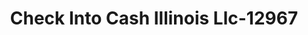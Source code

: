 ---
f_zip-code: 61354
f_state-code: IL
title: Check Into Cash Illinois Llc-12967
f_phone: 815-223-6800
f_city-only: Peru
f_address: 1002 Shooting Park Rd Peru
f_location-unique-id: '12967'
slug: check-into-cash-illinois-llc-12967
updated-on: '2024-05-30T13:46:58.046Z'
created-on: '2024-05-30T13:36:59.803Z'
published-on: '2024-05-30T13:54:32.469Z'
f_city-state: cms/city/peru-il.md
f_company: cms/company/check-into-cash-illinois-llc.md
f_state: cms/state/illinois.md
layout: '[payday-loan].html'
tags: payday-loan
---